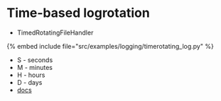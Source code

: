 # Time-based logrotation

* TimedRotatingFileHandler

{% embed include file="src/examples/logging/timerotating_log.py" %}

* S - seconds
* M - minutes
* H - hours
* D - days
* [docs](https://docs.python.org/library/logging.handlers.html#logging.handlers.TimedRotatingFileHandler)


